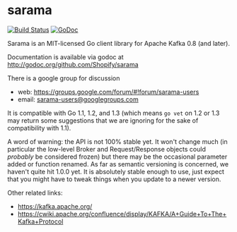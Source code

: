 sarama
======

[![Build Status](https://travis-ci.org/Shopify/sarama.svg?branch=master)](https://travis-ci.org/Shopify/sarama)
[![GoDoc](https://godoc.org/github.com/Shopify/sarama?status.png)](https://godoc.org/github.com/Shopify/sarama)

Sarama is an MIT-licensed Go client library for Apache Kafka 0.8 (and later).

Documentation is available via godoc at http://godoc.org/github.com/Shopify/sarama

There is a google group for discussion
* web: https://groups.google.com/forum/#!forum/sarama-users
* email: sarama-users@googlegroups.com

It is compatible with Go 1.1, 1.2, and 1.3 (which means `go vet` on 1.2 or 1.3 may return
some suggestions that we are ignoring for the sake of compatibility with 1.1).

A word of warning: the API is not 100% stable yet. It won't change much (in particular the low-level
Broker and Request/Response objects could *probably* be considered frozen) but there may be the occasional
parameter added or function renamed. As far as semantic versioning is concerned, we haven't quite hit 1.0.0 yet.
It is absolutely stable enough to use, just expect that you might have to tweak things when you update to a newer version.

Other related links:
* https://kafka.apache.org/
* https://cwiki.apache.org/confluence/display/KAFKA/A+Guide+To+The+Kafka+Protocol
